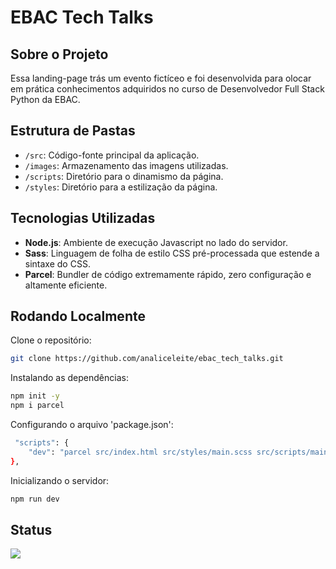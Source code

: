 <h1>EBAC Tech Talks</h1>

## Sobre o Projeto

Essa landing-page trás um evento fictíceo e foi desenvolvida para olocar em prática conhecimentos adquiridos no curso de Desenvolvedor Full Stack Python da EBAC.

## Estrutura de Pastas

- `/src`: Código-fonte principal da aplicação.
- `/images`: Armazenamento das imagens utilizadas.
- `/scripts`: Diretório para o dinamismo da página.
- `/styles`: Diretório para a estilização da página.

## Tecnologias Utilizadas

- **Node.js**: Ambiente de execução Javascript no lado do servidor.
- **Sass**: Linguagem de folha de estilo CSS pré-processada que estende a sintaxe do CSS.
- **Parcel**: Bundler de código extremamente rápido, zero configuração e altamente eficiente.

## Rodando Localmente

Clone o repositório:

```bash
git clone https://github.com/analiceleite/ebac_tech_talks.git
```

Instalando as dependências:

```bash
npm init -y
npm i parcel
```

Configurando o arquivo 'package.json':

```bash
 "scripts": {
    "dev": "parcel src/index.html src/styles/main.scss src/scripts/main.js",
},
```

Inicializando o servidor:

```bash
npm run dev
```

## Status

 <img src= "https://img.shields.io/badge/Status-In_Progress-yellow"/>

